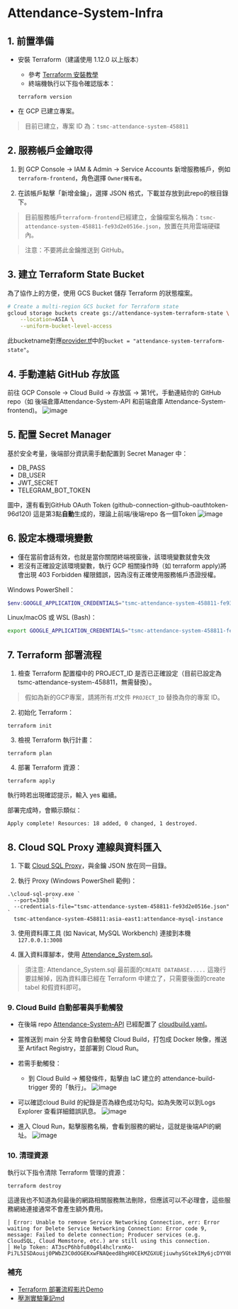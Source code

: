 # Attendance-System-Infra

## 1. 前置準備
+ 安裝 Terraform（建議使用 1.12.0 以上版本）
    + 參考 [Terraform 安裝教學](https://developer.hashicorp.com/terraform/install
    )
    + 終端機執行以下指令確認版本：
    ```
    terraform version
    ```

+ 在 GCP 已建立專案。
> 目前已建立，專案 ID 為：`tsmc-attendance-system-458811`

## 2. 服務帳戶金鑰取得
1. 到 GCP Console → IAM & Admin → Service Accounts 新增服務帳戶，例如`terraform-frontend`，角色選擇 `Owner擁有者`。

2. 在該帳戶點擊「新增金鑰」，選擇 JSON 格式，下載並存放到此repo的根目錄下。
> 目前服務帳戶`terraform-frontend`已經建立，金鑰檔案名稱為：`tsmc-attendance-system-458811-fe93d2e0516e.json`，放置在共用雲端硬碟內。

> 注意：不要將此金鑰推送到 GitHub。

## 3. 建立 Terraform State Bucket
為了協作上的方便，使用 GCS Bucket 儲存 Terraform 的狀態檔案。
```bash
# Create a multi-region GCS bucket for Terraform state
gcloud storage buckets create gs://attendance-system-terraform-state \
    --location=ASIA \
    --uniform-bucket-level-access
```
此bucketname對應[provider.tf](./provider.tf)中的`bucket = "attendance-system-terraform-state"`。

## 4. 手動連結 GitHub 存放區
前往 GCP Console → Cloud Build → 存放區 → 第1代，手動連結你的 GitHub repo（如 後端倉庫Attendance-System-API 和前端倉庫
Attendance-System-frontend)。
![image](https://github.com/user-attachments/assets/03506b80-f991-4f60-876b-557e4a20af6b)

## 5. 配置 Secret Manager
基於安全考量，後端部分資訊需手動配置到 Secret Manager 中：
+ DB_PASS
+ DB_USER
+ JWT_SECRET
+ TELEGRAM_BOT_TOKEN

圖中，還有看到GitHub OAuth Token (github-connection-github-oauthtoken-96d120) 這是第3點**自動**生成的，理論上前端/後端repo 各一個Token
![image](https://github.com/user-attachments/assets/4ef6ea99-750b-4790-b778-f5bd2596d3d2)

## 6. 設定本機環境變數
+ 僅在當前會話有效，也就是當你關閉終端視窗後，該環境變數就會失效
+ 若沒有正確設定該環境變數，執行 GCP 相關操作時（如 terraform apply)將會出現 403 Forbidden 權限錯誤，因為沒有正確使用服務帳戶憑證授權。


Windows PowerShell：
```powershell
$env:GOOGLE_APPLICATION_CREDENTIALS="tsmc-attendance-system-458811-fe93d2e0516e.json"
```

Linux/macOS 或 WSL (Bash)：
```bash
export GOOGLE_APPLICATION_CREDENTIALS="tsmc-attendance-system-458811-fe93d2e0516e.json"
```

## 7. Terraform 部署流程

1. 檢查 Terraform 配置檔中的 PROJECT_ID 是否已正確設定（目前已設定為 tsmc-attendance-system-458811，無需替換）。
> 假如為新的GCP專案，請將所有.tf文件 `PROJECT_ID` 替換為你的專案 ID。

2. 初始化 Terraform：
```
terraform init
```

3. 檢視 Terraform 執行計畫：
```
terraform plan
```

4. 部署 Terraform 資源：
```
terraform apply
```
執行時若出現確認提示，輸入 yes 繼續。

部署完成時，會顯示類似：
```
Apply complete! Resources: 18 added, 0 changed, 1 destroyed.
```

## 8. Cloud SQL Proxy 連線與資料匯入
1. 下載 [Cloud SQL Proxy](https://cloud.google.com/sql/docs/mysql/connect-auth-proxy?hl=zh-tw)，與金鑰 JSON 放在同一目錄。

2. 執行 Proxy (Windows PowerShell 範例)：
```
.\cloud-sql-proxy.exe `
  --port=3308 `
  --credentials-file="tsmc-attendance-system-458811-fe93d2e0516e.json" `
  tsmc-attendance-system-458811:asia-east1:attendance-mysql-instance
```

3. 使用資料庫工具 (如 Navicat, MySQL Workbench) 連接到本機`127.0.0.1:3008`

4. 匯入資料庫腳本，使用 [Attendance_System.sql](https://github.com/JunTingLin/Attendance-System-db/blob/main/Attendance_System.sql)。

> 須注意: Attendance_System.sql 最前面的`CREATE DATABASE.....` 這幾行要註解掉，因為資料庫已經在 Terraform 中建立了，只需要後面的create tabel 和假資料即可。


### 9. Cloud Build 自動部署與手動觸發
+ 在後端 repo [Attendance-System-API](https://github.com/JunTingLin/Attendance-System-API) 已經配置了 [cloudbuild.yaml](https://github.com/JunTingLin/Attendance-System-API/blob/main/cloudbuild.yaml)。

+ 當推送到 main 分支 時會自動觸發 Cloud Build，打包成 Docker 映像，推送至 Artifact Registry，並部署到 Cloud Run。

+ 若需手動觸發：
    + 到 Cloud Build → 觸發條件，點擊由 IaC 建立的 attendance-build-trigger 旁的「執行」。
![image](https://github.com/user-attachments/assets/2974417e-5e99-43d3-9e73-468343d5694e)

+ 可以確認cloud Build 的紀錄是否為綠色成功勾勾。如為失敗可以到Logs Explorer 查看詳細錯誤訊息。
![image](https://github.com/user-attachments/assets/eacac5d9-c8ba-4529-b862-157fe7281219)

+ 進入 Cloud Run，點擊服務名稱，會看到服務的網址，這就是後端API的網址。
![image](https://github.com/user-attachments/assets/0c3d561a-5977-454d-8395-117d3e4e3178)


### 10. 清理資源
執行以下指令清除 Terraform 管理的資源：
```
terraform destroy
```

這邊我也不知道為何最後的網路相關服務無法刪除，但應該可以不必理會，這些服務網絡連接通常不會產生額外費用。
```
│ Error: Unable to remove Service Networking Connection, err: Error waiting for Delete Service Networking Connection: Error code 9, message: Failed to delete connection; Producer services (e.g. CloudSQL, Cloud Memstore, etc.) are still using this connection.
│ Help Token: AT3scP6hbfu80g4l4hclrxnKo-Pi7L5ISDAouij0PWbZ3C0dOGEKxwFNAQeed8hgH0CEkMZGXUEjiuwhySGtekIMy6jcDYY0bz9sUbOq6BEmZQ3I
```

### 補充
+ [Terraform 部署流程影片Demo](https://github.com/JunTingLin/Attendance-System-Infra/discussions/2)
+ [壓測實驗筆記md](./README-Stress-Testing.md)







